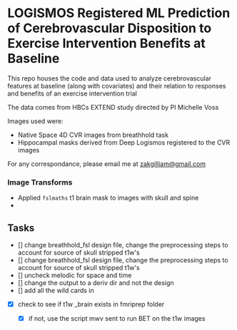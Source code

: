 # LOGISMOS Registered ML Prediction of Cerebrovascular Disposition to Exercise Intervention Benefits at Baseline

This repo houses the code and data used to analyze cerebrovascular features at baseline (along with covariates) and their relation to responses and benefits of an exercise intervention trial

The data comes from HBCs EXTEND study directed by PI Michelle Voss

Images used were: 
- Native Space 4D CVR images from breathhold task
- Hippocampal masks derived from Deep Logismos registered to the CVR images

For any correspondance, please email me at zakgilliam@gmail.com

### Image Transforms
- Applied `fslmaths` t1 brain mask to images with skull and spine
- 


## Tasks
- [] change breathhold_fsl design file, change the preprocessing steps to account for source of skull stripped t1w's
- [] change breathhold_fsl design file, change the preprocessing steps to account for source of skull stripped t1w's
- [] uncheck melodic for space and time
- [] change the output to a deriv dir and not the design
- [] add all the wild cards in
- [x] check to see if t1w _brain exists in fmriprep folder
    - [x] if not, use the script mwv sent to run BET on the t1w images 

